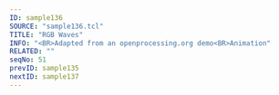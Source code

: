 ```yaml
---
ID: sample136
SOURCE: "sample136.tcl"
TITLE: "RGB Waves"
INFO: "<BR>Adapted from an openprocessing.org demo<BR>Animation"
RELATED: ""
seqNo: 51
prevID: sample135
nextID: sample137
---
```

